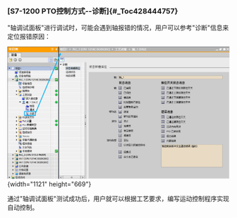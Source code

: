 ### [S7-1200 PTO控制方式\--诊断]{#_Toc428444757}

"轴调试面板"进行调试时，可能会遇到轴报错的情况，用户可以参考"诊断"信息来定位报错原因：

![](images/2-1.jpg){width="1121" height="669"}

通过"轴调试面板"测试成功后，用户就可以根据工艺要求，编写运动控制程序实现自动控制。
